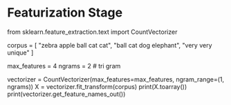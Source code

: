 # Featurization Stage

from sklearn.feature_extraction.text import CountVectorizer


corpus = [
    "zebra apple ball cat cat",
    "ball cat dog elephant",
    "very very unique"
]

max_features = 4
ngrams = 2 # tri gram

vectorizer = CountVectorizer(max_features=max_features, ngram_range=(1, ngrams))
X = vectorizer.fit_transform(corpus)
print(X.toarray())
print(vectorizer.get_feature_names_out())